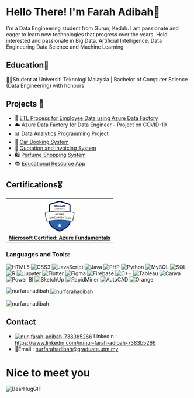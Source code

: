 # Hello There! I'm Farah Adibah👋


I'm a Data Engineering student from Gurun, Kedah. I am passionate and eager to learn new technologies that progress over the years. 
Hold interested and passionate in Big Data, Artificial Intelligence, Data Engineering Data Science and Machine Learning


## Education📗

👩‍🎓Student at Universiti Teknologi Malaysia | Bachelor of Computer Science (Data Engineering) with honours


## Projects 📂
- 🧩 [ETL Process for Employee Data using Azure Data Factory](https://github.com/nurfarahadibah/adf-project1/tree/main)
- ☁️ Azure Data Factory for Data Engineer – Project on COVID-19
- 📊 [Data Analytics Programming Project](https://github.com/nurfarahadibah/Data-Analytics-Programming-Project)
- 🚗 [Car Booking System](https://github.com/nurfarahadibah/Car-Booking-System) 
- 📄 [Quotation and Invoicing System]()  
- 🛍️ [Perfume Shopping System](https://github.com/nurfarahadibah/Perfume-System) 
- 📚 [Educational Resource App](https://github.com/wannursofea/Data-Pioneeers/tree/main/jamin_belaja) 



## Certifications🎖️
<table> <tr> <td align="center"> <a href="https://www.credly.com/badges/a0e829e5-5c32-4935-a5ea-a5e0eaca8d3e"> <img src="https://github.com/nurfarahadibah/nurfarahadibah/blob/main/image/certificate/azure%20fundamental.png" width="100px" height="auto"/><br/> <b>Microsoft Certified: Azure Fundamentals</b> </a> </td>  </tr> </table>

<h3 align="left">Languages and Tools:</h3>

![HTML5](https://img.shields.io/badge/-HTML5-E34F26?style=flat-square&logo=html5&logoColor=white)
![CSS3](https://img.shields.io/badge/-CSS3-1572B6?style=flat-square&logo=css3)
![JavaScript](https://img.shields.io/badge/-JavaScript-F7DF1E?style=flat-square&logo=javascript&logoColor=black)
![Java](https://img.shields.io/badge/-Java-007396?style=flat-square&logo=java)
![PHP](https://img.shields.io/badge/-PHP-777BB4?style=flat-square&logo=php&logoColor=white)
![Python](https://img.shields.io/badge/-Python-3776AB?style=flat-square&logo=python&logoColor=white)
![MySQL](https://img.shields.io/badge/-MySQL-4479A1?style=flat-square&logo=mysql&logoColor=white)
![SQL](https://img.shields.io/badge/-SQL-003B57?style=flat-square&logo=sqlite)
![R](https://img.shields.io/badge/-R-276DC3?style=flat-square&logo=r&logoColor=white)
![Jupyter](https://img.shields.io/badge/-Jupyter-F37626?style=flat-square&logo=jupyter&logoColor=white)
![Flutter](https://img.shields.io/badge/-Flutter-02569B?style=flat-square&logo=flutter&logoColor=white)
![Figma](https://img.shields.io/badge/-Figma-F24E1E?style=flat-square&logo=figma&logoColor=white)
![Firebase](https://img.shields.io/badge/-Firebase-FFCA28?style=flat-square&logo=firebase&logoColor=black)
![C++](https://img.shields.io/badge/-C++-00599C?style=flat-square&logo=c%2B%2B&logoColor=white)
![Tableau](https://img.shields.io/badge/-Tableau-E97627?style=flat-square&logo=tableau&logoColor=white)
![Canva](https://img.shields.io/badge/-Canva-00C4CC?style=flat-square&logo=canva&logoColor=white)
![Power BI](https://img.shields.io/badge/-Power%20BI-F2C811?style=flat-square&logo=power-bi&logoColor=black)
![SketchUp](https://img.shields.io/badge/-SketchUp-005F9E?style=flat-square&logo=sketchup&logoColor=white)
![RapidMiner](https://img.shields.io/badge/-RapidMiner-FF7300?style=flat-square&logo=rapidminer&logoColor=white)
![AutoCAD](https://img.shields.io/badge/-AutoCAD-E12127?style=flat-square&logo=autodesk&logoColor=white)
![Orange](https://img.shields.io/badge/-Orange-FF8000?style=flat-square&logo=orange&logoColor=white)

<p><img align="left" src="https://github-readme-stats.vercel.app/api/top-langs?username=nurfarahadibah&show_icons=true&locale=en&layout=compact" alt="nurfarahadibah" /></p>

<p>&nbsp;<img align="center" src="https://github-readme-stats.vercel.app/api?username=nurfarahadibah&show_icons=true&locale=en" alt="nurfarahadibah" /></p>

<p><img align="center" src="https://github-readme-streak-stats.herokuapp.com/?user=nurfarahadibah&" alt="nurfarahadibah" /></p>



## Contact
- <a href="https://linkedin.com/in/nur-farah-adibah-7383b5266" target="blank"><img align="center" src="https://raw.githubusercontent.com/rahuldkjain/github-profile-readme-generator/master/src/images/icons/Social/linked-in-alt.svg" alt="nur-farah-adibah-7383b5266" height="15" width="15" /></a>
Linkedln : https://www.linkedin.com/in/nur-farah-adibah-7383b5266
- 📧Email : nurfarahadibah@graduate.utm.my

# Nice to meet you


![BearHugGIF](https://user-images.githubusercontent.com/128114912/227106161-8ed26296-3968-4a74-8547-26c8bd94244f.gif)


